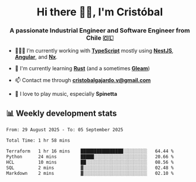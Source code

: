 <h1 align="center">Hi there ✌🏻, I'm Cristóbal</h1>
<h3 align="center">A passionate Industrial Engineer and Software Engineer from Chile 🇨🇱</h3>

- 🧑🏻‍💻 I’m currently working with **[TypeScript](https://www.typescriptlang.org)** mostly using **[NestJS](https://nestjs.com)**, **[Angular](https://angular.io)**, and **[Nx](https://nx.dev)**.

- 🌱 I'm currently learning **[Rust](https://www.rust-lang.org)** (and a sometimes **[Gleam](https://gleam.run/)**)

- 📫 Contact me through **cristobalgajardo.v@gmail.com**

- 🎸 I love to play music, especially **Spinetta**

## 📊 Weekly development stats

<!--START_SECTION:waka-->

```txt
From: 29 August 2025 - To: 05 September 2025

Total Time: 1 hr 58 mins

Terraform   1 hr 16 mins    ████████████████░░░░░░░░░   64.44 %
Python      24 mins         █████░░░░░░░░░░░░░░░░░░░░   20.66 %
HCL         10 mins         ██░░░░░░░░░░░░░░░░░░░░░░░   08.56 %
SQL         2 mins          ▓░░░░░░░░░░░░░░░░░░░░░░░░   02.48 %
Markdown    2 mins          ▓░░░░░░░░░░░░░░░░░░░░░░░░   02.10 %
```

<!--END_SECTION:waka-->
